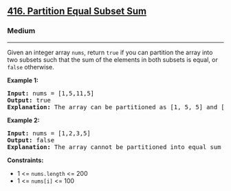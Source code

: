 <h2><a href="https://leetcode.com/problems/partition-equal-subset-sum">416. Partition Equal Subset Sum</a></h2>
<h3>Medium</h3>
<hr>
<p>Given an integer array <code>nums</code>, return <code>true</code> if you can partition the array into two subsets such that the sum of the elements in both subsets is equal, or <code>false</code> otherwise.</p>
<p><strong>Example 1:</strong></p>
<pre>
<strong>Input:</strong> nums = [1,5,11,5]
<strong>Output:</strong> true
<strong>Explanation:</strong> The array can be partitioned as [1, 5, 5] and [11].
</pre>
<p><strong>Example 2:</strong></p>
<pre>
<strong>Input:</strong> nums = [1,2,3,5]
<strong>Output:</strong> false
<strong>Explanation:</strong> The array cannot be partitioned into equal sum subsets.
</pre>
<p><strong>Constraints:</strong></p>
<ul>
  <li>1 <= <code>nums.length</code> <= 200</li>
  <li>1 <= <code>nums[i]</code> <= 100</li>
</ul>
